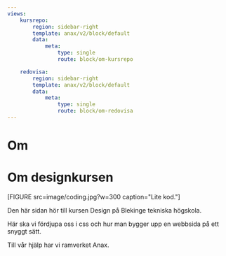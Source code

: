 ```yaml
---
views:
    kursrepo:
        region: sidebar-right
        template: anax/v2/block/default
        data:
            meta: 
                type: single
                route: block/om-kursrepo

    redovisa:
        region: sidebar-right
        template: anax/v2/block/default
        data:
            meta: 
                type: single
                route: block/om-redovisa
---
```

Om
=========================

Om designkursen
=========================

[FIGURE src=image/coding.jpg?w=300 caption="Lite kod."]

Den här sidan hör till kursen Design på Blekinge tekniska högskola.

Här ska vi fördjupa oss i css och hur man bygger upp en webbsida på ett snyggt sätt.

Till vår hjälp har vi ramverket Anax.